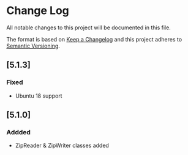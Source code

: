 # Change Log
All notable changes to this project will be documented in this file.

The format is based on [Keep a Changelog](http://keepachangelog.com/)
and this project adheres to [Semantic Versioning](http://semver.org/).

## [5.1.3]
### Fixed
- Ubuntu 18 support

## [5.1.0]
### Addded
- ZipReader & ZipWriter classes added
